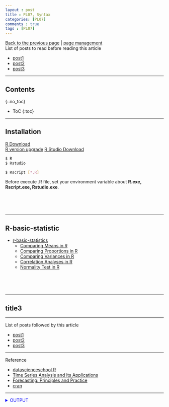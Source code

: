 ```yaml
---
layout : post
title : PL07, Syntax
categories: [PL07]
comments : true
tags : [PL07]
---
```

[Back to the previous page](https://userdyk-github.github.io/Programming.html) | <a href="https://github.com/userdyk-github/userdyk-github.github.io/blob/master/_posts/PL07/2019-08-13-PL07-Syntax.md" target="_blank">page management</a><br>
List of posts to read before reading this article
- <a href='https://userdyk-github.github.io/'>post1</a>
- <a href='https://userdyk-github.github.io/'>post2</a>
- <a href='https://userdyk-github.github.io/'>post3</a>

---

## Contents
{:.no_toc}

* ToC
{:toc}

<hr class="division1">

## **Installation**
<a href="https://cran.r-project.org/" target="_blank">R Download</a><br>
<a href="https://cran.r-project.org/bin/linux/ubuntu/" target="_blank">R version upgrade</a>
<a href="https://rstudio.com/products/rstudio/download/" target="_blank">R Studio Download</a><br>
```bash
$ R
$ Rstudio
```
```bash
$ Rscript [*.R]
```
Before execute .R file, set your environment variable about <b>R.exe, Rscript.exe, Rstudio.exe</b>.

<br><br><br>
<hr class="division2">

## **R-basic-statistic**
- <a href='http://www.sthda.com/english/wiki/r-basic-statistics'>r-basic-statistics</a>
    - <a href="http://www.sthda.com/english/wiki/comparing-means-in-r" target="_blank">Comparing Means in R</a>
    - <a href="http://www.sthda.com/english/wiki/comparing-proportions-in-r" target="_blank">Comparing Proportions in R</a>
    - <a href="http://www.sthda.com/english/wiki/comparing-variances-in-r" target="_blank">Comparing Variances in R</a>
    - <a href="http://www.sthda.com/english/wiki/correlation-analyses-in-r" target="_blank">Correlation Analyses in R</a>
    - <a href="http://www.sthda.com/english/wiki/normality-test-in-r" target="_blank">Normality Test in R</a>

<br><br><br>
<hr class="division2">

## title3

<hr class="division1">

List of posts followed by this article
- [post1](https://userdyk-github.github.io/)
- <a href='https://userdyk-github.github.io/'>post2</a>
- <a href='https://userdyk-github.github.io/'>post3</a>

---

Reference
- <a href='https://datascienceschool.net/notebook/R/'>datascienceschool R</a>
- <a href="https://www.amazon.com/Time-Analysis-Its-Applications-Statistics/dp/144197864X" target="_blank">Time Series Analysis
and Its Applications</a>
- <a href="https://otexts.com/fppkr/" target="_blank">Forecasting: Principles and Practice</a>
- <a href="https://cran.r-project.org/" target="_blank">cran</a>

---

<details markdown="1">
<summary class='jb-small' style="color:blue">OUTPUT</summary>
<hr class='division3'>
    <details markdown="1">
    <summary class='jb-small' style="color:red">OUTPUT</summary>
    <hr class='division3_1'>
    <hr class='division3_1'>
    </details>
<hr class='division3'>
</details>

